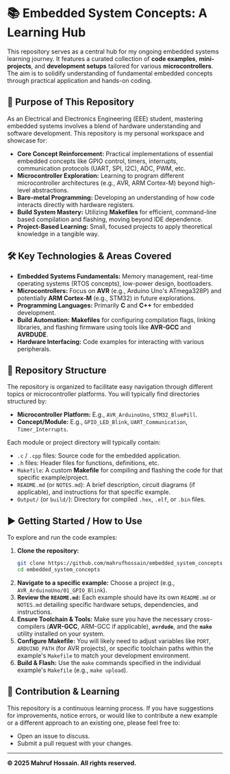 # 📚 Embedded System Concepts: A Learning Hub

This repository serves as a central hub for my ongoing embedded systems learning journey. It features a curated collection of **code examples**, **mini-projects**, and **development setups** tailored for various **microcontrollers**. The aim is to solidify understanding of fundamental embedded concepts through practical application and hands-on coding.

## 🚀 Purpose of This Repository

As an Electrical and Electronics Engineering (EEE) student, mastering embedded systems involves a blend of hardware understanding and software development. This repository is my personal workspace and showcase for:

* **Core Concept Reinforcement:** Practical implementations of essential embedded concepts like GPIO control, timers, interrupts, communication protocols (UART, SPI, I2C), ADC, PWM, etc.
* **Microcontroller Exploration:** Learning to program different microcontroller architectures (e.g., AVR, ARM Cortex-M) beyond high-level abstractions.
* **Bare-metal Programming:** Developing an understanding of how code interacts directly with hardware registers.
* **Build System Mastery:** Utilizing **Makefiles** for efficient, command-line based compilation and flashing, moving beyond IDE dependence.
* **Project-Based Learning:** Small, focused projects to apply theoretical knowledge in a tangible way.

## 🛠️ Key Technologies & Areas Covered

* **Embedded Systems Fundamentals:** Memory management, real-time operating systems (RTOS concepts), low-power design, bootloaders.
* **Microcontrollers:** Focus on **AVR** (e.g., Arduino Uno's ATmega328P) and potentially **ARM Cortex-M** (e.g., STM32) in future explorations.
* **Programming Languages:** Primarily **C** and **C++** for embedded development.
* **Build Automation:** **Makefiles** for configuring compilation flags, linking libraries, and flashing firmware using tools like **AVR-GCC** and **AVRDUDE**.
* **Hardware Interfacing:** Code examples for interacting with various peripherals.

## 📂 Repository Structure

The repository is organized to facilitate easy navigation through different topics or microcontroller platforms. You will typically find directories structured by:

* **Microcontroller Platform:** E.g., `AVR_ArduinoUno`, `STM32_BluePill`.
* **Concept/Module:** E.g., `GPIO_LED_Blink`, `UART_Communication`, `Timer_Interrupts`.

Each module or project directory will typically contain:

* `.c` / `.cpp` files: Source code for the embedded application.
* `.h` files: Header files for functions, definitions, etc.
* `Makefile`: A custom **Makefile** for compiling and flashing the code for that specific example/project.
* `README.md` (or `NOTES.md`): A brief description, circuit diagrams (if applicable), and instructions for that specific example.
* `Output/` (or `build/`): Directory for compiled `.hex`, `.elf`, or `.bin` files.

## ▶️ Getting Started / How to Use

To explore and run the code examples:

1.  **Clone the repository:**
    ```bash
    git clone https://github.com/mahrufhossain/embedded_system_concepts.git
    cd embedded_system_concepts
    ```
2.  **Navigate to a specific example:** Choose a project (e.g., `AVR_ArduinoUno/01_GPIO_Blink`).
3.  **Review the `README.md`:** Each example should have its own `README.md` or `NOTES.md` detailing specific hardware setups, dependencies, and instructions.
4.  **Ensure Toolchain & Tools:** Make sure you have the necessary cross-compilers (**AVR-GCC**, ARM-GCC if applicable), **`avrdude`**, and the **`make`** utility installed on your system.
5.  **Configure Makefile:** You will likely need to adjust variables like `PORT`, `ARDUINO_PATH` (for AVR projects), or specific toolchain paths within the example's `Makefile` to match your development environment.
6.  **Build & Flash:** Use the `make` commands specified in the individual example's `Makefile` (e.g., `make upload`).

## 🤝 Contribution & Learning

This repository is a continuous learning process. If you have suggestions for improvements, notice errors, or would like to contribute a new example or a different approach to an existing one, please feel free to:

* Open an issue to discuss.
* Submit a pull request with your changes.

---

**© 2025 Mahruf Hossain. All rights reserved.**